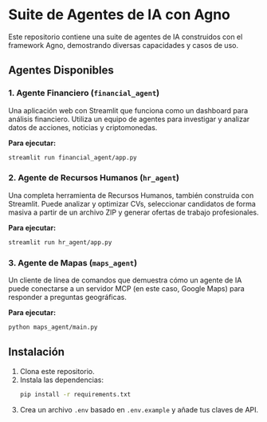 # Suite de Agentes de IA con Agno

Este repositorio contiene una suite de agentes de IA construidos con el framework Agno, demostrando diversas capacidades y casos de uso.

## Agentes Disponibles

### 1. Agente Financiero (`financial_agent`)

Una aplicación web con Streamlit que funciona como un dashboard para análisis financiero. Utiliza un equipo de agentes para investigar y analizar datos de acciones, noticias y criptomonedas.

**Para ejecutar:**
```bash
streamlit run financial_agent/app.py
```

### 2. Agente de Recursos Humanos (`hr_agent`)

Una completa herramienta de Recursos Humanos, también construida con Streamlit. Puede analizar y optimizar CVs, seleccionar candidatos de forma masiva a partir de un archivo ZIP y generar ofertas de trabajo profesionales.

**Para ejecutar:**
```bash
streamlit run hr_agent/app.py
```

### 3. Agente de Mapas (`maps_agent`)

Un cliente de línea de comandos que demuestra cómo un agente de IA puede conectarse a un servidor MCP (en este caso, Google Maps) para responder a preguntas geográficas.

**Para ejecutar:**
```bash
python maps_agent/main.py
```

## Instalación

1. Clona este repositorio.
2. Instala las dependencias:
   ```bash
   pip install -r requirements.txt
   ```
3. Crea un archivo `.env` basado en `.env.example` y añade tus claves de API.

